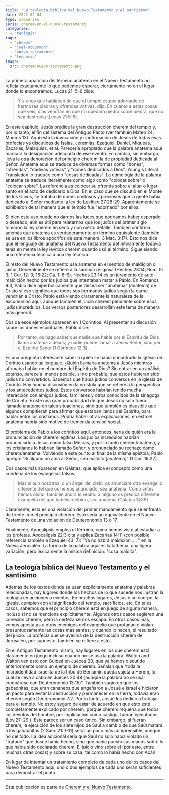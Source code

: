 ```yaml
---
title: "La teología bíblica del Nuevo Testamento y el santísimo"
date: 2022-02-04
type: subseries
serie: cherem-en-el-nuevo-testamento
categories:
  - "teologia"
tags:
  - "cherem"
  - "joel-mcdurmon"
  - "nuevo-testamento"
  - "teonomia"
image:
  src: cherem-nuevo-testamento.png
---
```


La primera aparición del término anatema en el Nuevo Testamento no refleja exactamente lo que podemos esperar, ciertamente no en el lugar donde lo encontramos. Lucas 21: 5–6 dice:

> Y a unos que hablaban de que el templo estaba adornado de hermosas piedras y ofrendas votivas, dijo: En cuanto a estas cosas que veis, días vendrán en que no quedará piedra sobre piedra, que no sea destruida (Lucas 21:5-6).

En este capítulo, Jesús predice la gran destrucción cherem del templo y, por lo tanto, el fin del sistema del Antiguo Pacto (ver también Mateo 24; Marcos 13). Aquí está la invocación y confirmación de Jesús de todas esas profecías ya discutidas de Isaías, Jeremías, Ezequiel, Daniel, Miqueas, Zacarías, Malaquías, et al. Parecería apropiado que la palabra anatema aquí marcará la designación adecuada de ese evento. En cambio, sin embargo, lleva la otra denotación del principio cherem: la de propiedad dedicada al Señor. Anatema aquí se traduce de diversas formas como "dones", "ofrendas", "dádivas votivas" y "dones dedicados a Dios". Young's Literal Translation lo traduce como "cosas dedicadas". La etimología de la palabra anatema se traduce literalmente como algo como "colocar sobre" o "colocar sobre". La referencia es colocar su ofrenda sobre el altar o lugar santo en el acto de dedicarlo a Dios. En el caso que se discutió en el Monte de los Olivos, se trataba de dones costosos y preciosos que la gente había dedicado al Señor mediante la ley de Levítico 27:28-29. Aparentemente se exhibieron de tal manera que el templo fue "adornado" por ellos.

Si bien este uso puede no darnos las luces que podríamos haber esperado o deseado, aún es útil para relatarnos que los judíos del primer siglo tomaron la ley cherem en serio y con cierto detalle. También confirma además que anatema es verdaderamente un término equivalente (también se usa en los libros apócrifos de esta manera; 3 Mac. 3:17). Esto nos dice que el lenguaje del anatema del Nuevo Testamento definitivamente todavía tenía en mente la ley levítica cherem cuando usó el término. Sigue siendo una referencia técnica a una ley técnica.

El resto del Nuevo Testamento usa anatema en el sentido de maldición o juicio. Generalmente se refiere a la sanción religiosa (Hechos 23:14; Rom. 9: 3; 1 Cor. 12: 3; 16:22; Gá. 1: 8–9). Hechos 23:14 es un juramento de auto-maldición hecho por los judíos que intentaban matar a Pablo. En Romanos 9:3, Pablo dice hiperbólicamente que desea ser "anatema" (anatema) de Cristo si eso significa que todos sus hermanos judíos según la carne vendrían a Cristo. Pablo está viendo claramente la naturaleza de la excomunión aquí, aunque también el juicio cherem pendiente sobre esos judíos incrédulos. Los versos posteriores desarrollan este tema de manera más general.

Dos de esos ejemplos aparecen en 1 Corintios. Al presentar su discusión sobre los dones espirituales, Pablo dice:

> Por tanto, os hago saber que nadie que hable por el Espíritu de Dios llama anatema a Jesús; y nadie puede llamar a Jesús Señor, sino por el Espíritu Santo (1 Corintios 12:3).

Es una pregunta interesante saber a quién se había encontrado la iglesia de Corinto usando tal lenguaje. ¿Quién llamaría anatema a Jesús mientras afirmaba hablar en el nombre del Espíritu de Dios? Sin entrar en un análisis extenso, parece al menos posible, si no probable, que estos hubieran sido judíos no convertidos. Sabemos que había judíos conversos en la iglesia de Corinto. Hay mucha discusión en la epístola que se refiere a la perspectiva y los antecedentes judíos. Estos conversos habrían tenido mucha interacción con amigos judíos, familiares y otros conocidos de la sinagoga de Corinto. Existe una gran probabilidad de que Jesús no solo fuera llamado anatema en tales situaciones, sino que también es plausible que algunos compitieran para afirmar que estaban llenos del Espíritu, para hablar entre los cristianos. Podría haber otras explicaciones, en esta el anatema habría sido motivo de tremenda tensión social.

El problema de Pablo a los corintios aquí, entonces, sería de quién era la pronunciación de cherem legítima. Los judíos incrédulos habrían pronunciado a Jesús como falso Mesías, y por lo tanto cherem/anatema, y ​​los cristianos lo habrían llamado Señor, y pronunciado su rechazo como cherem/anatema. Volviendo a este punto al final de la misma epístola, Pablo agrega: “Si alguno no ama al Señor, sea maldito \[anatema\]” (1 Cor. 16:22).

Dos casos más aparecen en Gálatas, que aplica el concepto como una condena de los evangelios falsos:

> Mas si aun nosotros, o un ángel del cielo, os anunciare otro evangelio diferente del que os hemos anunciado, sea anatema. Como antes hemos dicho, también ahora lo repito: Si alguno os predica diferente evangelio del que habéis recibido, sea anatema (Gálatas 1:8-9).

Claramente, esta es una violación del primer mandamiento que se enfrenta de frente con el principio cherem. Esto sería un equivalente en el Nuevo Testamento de una violación de Deuteronomio 13 o 17.

Finalmente, Apocalipsis emplea el término, como hemos visto al estudiar a los profetas. Apocalipsis 22:3 cita y aplica Zacarías 14:11 (con posible referencia también a Ezequiel 43: 7): “Ya no habrá maldición. . . " en la Nueva Jerusalén. La forma de la palabra aquí es katathema, una ligera variación, pero léxicamente la misma definición: "cosa maldita".

## La teología bíblica del Nuevo Testamento y el santísimo

Además de los textos donde se usan explícitamente anatema y palabras relacionadas, hay lugares donde los hechos de lo que sucede nos ilustran la teología en acciones o eventos. En muchos lugares, Jesús o su cuerpo, la iglesia, cumplen con el significado del templo, sacrificios, etc. En tales casos, sabemos que el principio cherem está en juego de alguna manera, incluso si no se menciona explícitamente. Algunos otros casos sugieren una conexión cherem, pero la certeza se nos escapa. En otros casos más, vemos apóstatas u otros enemigos del evangelio que profanan o violan presuntuosamente las cosas más santas, y cuando lo hacen, el resultado del juicio. La profecía que se avecina de la destrucción cherem de Jerusalén, por supuesto, también se refiere a esto.

En el Antiguo Testamento mismo, hay lugares en los que cherem está claramente en juego incluso cuando no se usa la palabra. Walton and Walton ven esto con Guibeá en Jueces 20, que ya hemos discutido anteriormente como un ejemplo de cherem. Señalan que “toda la microidentidad israelita de la tribu de Benjamín queda sujeta a Herem, lo cual se lleva a cabo en Jueces 20:48 (aunque la palabra no se usa; compárese con Deuteronomio 13:15)”. También sugieren que los gabaonitas, que eran cananeos que engañaron a Josué e Israel e hicieron un pacto para evitar la destrucción y permanecer en la tierra, todavía eran cherem según Deuteronomio 7:2. Por lo tanto, Josué los dedicó a trabajar para el templo. No estoy seguro de estar de acuerdo en que esto esté completamente explicado por cherem, porque cherem requería que todos los devotos del hombre, por implicación como castigo, fueran ejecutados (Lev.27: 29 ). Este parece ser un caso único. Sin embargo, si fueran cherem, la ejecución de los siete hijos de Saúl a cambio de que Saúl matara a los gabaonitas (2 Sam. 21: 1-11) sería un poco más comprensible, aunque no del todo. La idea adicional sería que Saúl no solo había violado un "tratado" que Josué había hecho, sino que había puesto sus manos sobre lo que había sido declarado cherem. El juicio vino sobre él (por esto, entre muchas otras cosas) y sobre su casa, tal como lo había hecho con Acán.

En lugar de intentar un tratamiento completo de cada uno de los casos del Nuevo Testamento aquí, uno o dos ejemplos de cada uno serán suficientes para demostrar el punto.

* * *

Esta publicación es parte de [Cherem y el Nuevo Testamento](/articulos/cherem-en-el-nuevo-testamento).

